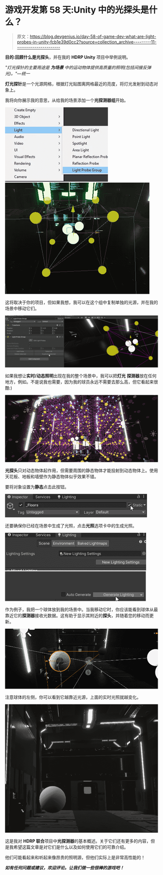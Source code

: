 # 游戏开发第 58 天:Unity 中的光探头是什么？

> 原文：<https://blog.devgenius.io/day-58-of-game-dev-what-are-light-probes-in-unity-fcb1e39d0cc2?source=collection_archive---------11----------------------->

**目的:**回顾什么是**光探头**，并在我的 **HDRP Unity** 项目中举例说明。

*"灯光探针的主要用途是* ***为场景*** *中的运动物体提供高质量的照明(包括间接反弹光)。"—统一*

**灯光探针**是一个光源网格，根据灯光贴图离网格最近的亮度，将灯光发射到动态对象上。

我将向你展示我的意思，从给我的场景添加一个**光探测器组**开始。

![](img/d2de792c994d0e7eaf03716e402c4850.png)![](img/7f1d8147e8a178baa6d45d8bbfcb9182.png)

这将取决于你的项目，但如果我想，我可以在这个组中复制单独的光源，并在我的场景中移动它们。

![](img/8f49d90ef31ed09bf12999987ca70f40.png)

如果我想让**实时/动态照明**出现在我的整个场景中，我可以把**灯光** **探测器**放在任何地方，例如。不是说我也需要，因为我的球员永远不需要去那么高，但它看起来很酷:)

![](img/5a34132ea517d1cbd6479627519cb394.png)

**光探头**只对动态物体起作用，但需要周围的静态物体才能投射到动态物体上。使用天花板、地板和墙壁作为静态物体似乎效果不错。

要将对象设置为**静态**点击此按钮。

![](img/c53de870714f0fb8234f7ae49f0e2e8f.png)

还要确保你已经在场景中生成了光照，点击**光照**选项卡中的生成光照。

![](img/2630ad20aa3fe8454d93308f81ca3a2b.png)![](img/8d0ff2d36a28c0e548d324f60ad62190.png)

作为例子，我把一个球体放到我的场景中。当我移动它时，你应该能看到球体从最靠近它的**探测器**接收光数据。这有助于显示其附近的**探头**，并随着您的移动而更新。

![](img/e5fd09d25457821ddd3a68006a32198c.png)

注意球体的左侧，你可以看到它越靠近光源，上面的实时光照就越变化。

![](img/5e999627d4154f470e1283505e2419f5.png)

这是我对 **HDRP 联合**项目中**光探测器**的基本概述。关于它们还有更多的内容，但是我希望这篇文章是对它们是什么以及如何使用它们的可靠介绍。

他们可能看起来和听起来像昂贵的照明源，但他们实际上是非常高性能的！

***如有任何问题或建议，欢迎评论。让我们做一些很棒的游戏吧！***